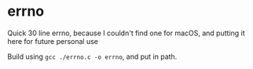 # errno
Quick 30 line errno, because I couldn't find one for macOS, and putting it here for future personal use 

Build using ```gcc ./errno.c -o errno```, and put in path.
